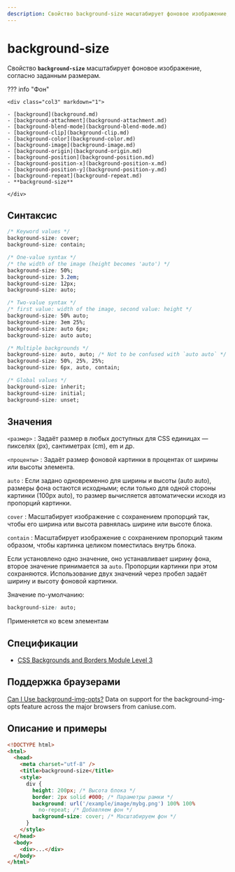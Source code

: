 ```yaml
---
description: Свойство background-size масштабирует фоновое изображение, согласно заданным размерам
---
```


# background-size

Свойство **`background-size`** масштабирует фоновое изображение, согласно заданным размерам.

??? info "Фон"

    <div class="col3" markdown="1">

    - [background](background.md)
    - [background-attachment](background-attachment.md)
    - [background-blend-mode](background-blend-mode.md)
    - [background-clip](background-clip.md)
    - [background-color](background-color.md)
    - [background-image](background-image.md)
    - [background-origin](background-origin.md)
    - [background-position](background-position.md)
    - [background-position-x](background-position-x.md)
    - [background-position-y](background-position-y.md)
    - [background-repeat](background-repeat.md)
    - **background-size**

    </div>

## Синтаксис

```css
/* Keyword values */
background-size: cover;
background-size: contain;

/* One-value syntax */
/* the width of the image (height becomes 'auto') */
background-size: 50%;
background-size: 3.2em;
background-size: 12px;
background-size: auto;

/* Two-value syntax */
/* first value: width of the image, second value: height */
background-size: 50% auto;
background-size: 3em 25%;
background-size: auto 6px;
background-size: auto auto;

/* Multiple backgrounds */
background-size: auto, auto; /* Not to be confused with `auto auto` */
background-size: 50%, 25%, 25%;
background-size: 6px, auto, contain;

/* Global values */
background-size: inherit;
background-size: initial;
background-size: unset;
```

## Значения

`<размер>`
: Задаёт размер в любых доступных для CSS единицах — пикселях (px), сантиметрах (cm), em и др.

`<проценты>`
: Задаёт размер фоновой картинки в процентах от ширины или высоты элемента.

`auto`
: Если задано одновременно для ширины и высоты (auto auto), размеры фона остаются исходными; если только для одной стороны картинки (100px auto), то размер вычисляется автоматически исходя из пропорций картинки.

`cover`
: Масштабирует изображение с сохранением пропорций так, чтобы его ширина или высота равнялась ширине или высоте блока.

`contain`
: Масштабирует изображение с сохранением пропорций таким образом, чтобы картинка целиком поместилась внутрь блока.

Если установлено одно значение, оно устанавливает ширину фона, второе значение принимается за `auto`. Пропорции картинки при этом сохраняются. Использование двух значений через пробел задаёт ширину и высоту фоновой картинки.

Значение по-умолчанию:

```css
background-size: auto;
```

Применяется ко всем элементам

## Спецификации

- [CSS Backgrounds and Borders Module Level 3](http://dev.w3.org/csswg/css3-background/#the-background-size)

## Поддержка браузерами

<p class="ciu_embed" data-feature="background-img-opts" data-periods="future_1,current,past_1,past_2">
  <a href="http://caniuse.com/#feat=background-img-opts">Can I Use background-img-opts?</a> Data on support for the background-img-opts feature across the major browsers from caniuse.com.
</p>

## Описание и примеры

```html
<!DOCTYPE html>
<html>
  <head>
    <meta charset="utf-8" />
    <title>background-size</title>
    <style>
      div {
        height: 200px; /* Высота блока */
        border: 2px solid #000; /* Параметры рамки */
        background: url('/example/image/mybg.png') 100% 100%
          no-repeat; /* Добавляем фон */
        background-size: cover; /* Масштабируем фон */
      }
    </style>
  </head>
  <body>
    <div>...</div>
  </body>
</html>
```
